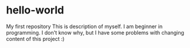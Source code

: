 # hello-world
My first repository
This is description of myself. I am beginner in programming.
I don't know why, but I have some problems with changing content of this project :)
